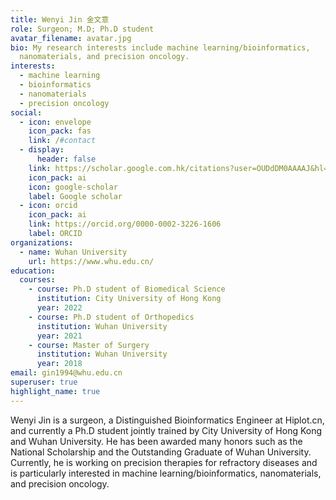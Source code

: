 ```yaml
---
title: Wenyi Jin 金文意
role: Surgeon; M.D; Ph.D student
avatar_filename: avatar.jpg
bio: My research interests include machine learning/bioinformatics,
  nanomaterials, and precision oncology.
interests:
  - machine learning
  - bioinformatics
  - nanomaterials
  - precision oncology
social:
  - icon: envelope
    icon_pack: fas
    link: /#contact
  - display:
      header: false
    link: https://scholar.google.com.hk/citations?user=OUDdDM0AAAAJ&hl=zh-CN
    icon_pack: ai
    icon: google-scholar
    label: Google scholar
  - icon: orcid
    icon_pack: ai
    link: https://orcid.org/0000-0002-3226-1606
    label: ORCID
organizations:
  - name: Wuhan University
    url: https://www.whu.edu.cn/
education:
  courses:
    - course: Ph.D student of Biomedical Science
      institution: City University of Hong Kong
      year: 2022
    - course: Ph.D student of Orthopedics
      institution: Wuhan University
      year: 2021
    - course: Master of Surgery
      institution: Wuhan University
      year: 2018
email: gin1994@whu.edu.cn
superuser: true
highlight_name: true
---
```

Wenyi Jin is a surgeon, a Distinguished Bioinformatics Engineer at Hiplot.cn, and currently a Ph.D student jointly trained by City University of Hong Kong and Wuhan University. He has been awarded many honors such as the National Scholarship and the Outstanding Graduate of Wuhan University. Currently, he is working on precision therapies for refractory diseases and is particularly interested in machine learning/bioinformatics, nanomaterials, and precision oncology.
